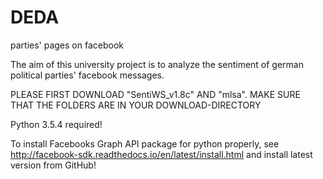 # DEDA
parties' pages on facebook

The aim of this university project is to analyze the sentiment of german political parties' facebook messages.

PLEASE FIRST DOWNLOAD "SentiWS_v1.8c" AND "mlsa". MAKE SURE THAT THE FOLDERS ARE IN YOUR DOWNLOAD-DIRECTORY

Python 3.5.4 required!

To install Facebooks Graph API package for python properly, see http://facebook-sdk.readthedocs.io/en/latest/install.html and install latest version from GitHub! 
